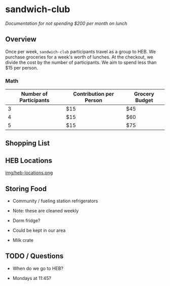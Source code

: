 # sandwich-club
_Documentation for not spending $200 per month on lunch_

## Overview
Once per week, `sandwich-club` participants travel as a group to HEB.  We purchase groceries for a week's worth of lunches.  At the checkout, we divide the cost by the number of participants.  We aim to spend less than $15 per person.

### Math
| Number of Participants | Contribution per Person | Grocery Budget |
|---|---|---|
| 3 | $15 | $45 |
| 4 | $15 | $60 |
| 5 | $15 | $75 |

## Shopping List

## HEB Locations
[img/heb-locations.png](img/heb-locations.png)

## Storing Food
* Community / fueling station refrigerators
- Note: these are cleaned weekly
* Dorm fridge?
- Could be kept in our area
* Milk crate

## TODO / Questions
* When do we go to HEB?
- Mondays at 11:45?
